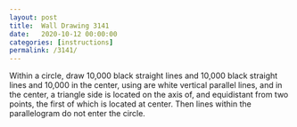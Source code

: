 ```yaml
---
layout: post
title:  Wall Drawing 3141
date:   2020-10-12 00:00:00
categories: [instructions]
permalink: /3141/
---
```


Within a circle, draw 10,000 black straight lines and 10,000 black straight lines and 10,000 in the center, using are white vertical parallel lines, and in the center, a triangle side is located on the axis of, and equidistant from two points, the first of which is located at center. Then lines within the parallelogram do not enter the circle.
